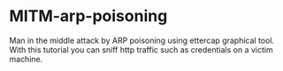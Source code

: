 # MITM-arp-poisoning
Man in the middle attack by ARP poisoning using ettercap graphical tool.
With this tutorial you can sniff http traffic such as credentials on a victim machine.
